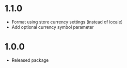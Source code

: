# 1.1.0

- Format using store currency settings (instead of locale)
- Add optional currency symbol parameter

# 1.0.0

- Released package
